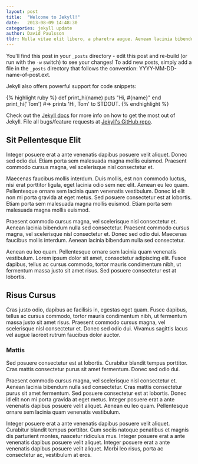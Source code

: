 ```yaml
---
layout: post
title:  "Welcome to Jekyll!"
date:   2013-08-09 14:48:30
categories: jekyll update
author: David Paulsson
tldr: Nulla vitae elit libero, a pharetra augue. Aenean lacinia bibendum nulla sed consectetur.
---
```


You'll find this post in your `_posts` directory - edit this post and re-build (or run with the `-w` switch) to see your changes!
To add new posts, simply add a file in the `_posts` directory that follows the convention: YYYY-MM-DD-name-of-post.ext.

Jekyll also offers powerful support for code snippets:

{% highlight ruby %}
def print_hi(name)
  puts "Hi, #{name}"
end
print_hi('Tom')
#=> prints 'Hi, Tom' to STDOUT.
{% endhighlight %}

Check out the [Jekyll docs][jekyll] for more info on how to get the most out of Jekyll. File all bugs/feature requests at [Jekyll's GitHub repo][jekyll-gh].

[jekyll-gh]: https://github.com/mojombo/jekyll
[jekyll]:    http://jekyllrb.com

## Sit Pellentesque Elit

Integer posuere erat a ante venenatis dapibus posuere velit aliquet. Donec sed odio dui. Etiam porta sem malesuada magna mollis euismod. Praesent commodo cursus magna, vel scelerisque nisl consectetur et.

Maecenas faucibus mollis interdum. Duis mollis, est non commodo luctus, nisi erat porttitor ligula, eget lacinia odio sem nec elit. Aenean eu leo quam. Pellentesque ornare sem lacinia quam venenatis vestibulum. Donec id elit non mi porta gravida at eget metus. Sed posuere consectetur est at lobortis. Etiam porta sem malesuada magna mollis euismod. Etiam porta sem malesuada magna mollis euismod.

Praesent commodo cursus magna, vel scelerisque nisl consectetur et. Aenean lacinia bibendum nulla sed consectetur. Praesent commodo cursus magna, vel scelerisque nisl consectetur et. Donec sed odio dui. Maecenas faucibus mollis interdum. Aenean lacinia bibendum nulla sed consectetur.

Aenean eu leo quam. Pellentesque ornare sem lacinia quam venenatis vestibulum. Lorem ipsum dolor sit amet, consectetur adipiscing elit. Fusce dapibus, tellus ac cursus commodo, tortor mauris condimentum nibh, ut fermentum massa justo sit amet risus. Sed posuere consectetur est at lobortis.

## Risus Cursus

Cras justo odio, dapibus ac facilisis in, egestas eget quam. Fusce dapibus, tellus ac cursus commodo, tortor mauris condimentum nibh, ut fermentum massa justo sit amet risus. Praesent commodo cursus magna, vel scelerisque nisl consectetur et. Donec sed odio dui. Vivamus sagittis lacus vel augue laoreet rutrum faucibus dolor auctor.

### Mattis

Sed posuere consectetur est at lobortis. Curabitur blandit tempus porttitor. Cras mattis consectetur purus sit amet fermentum. Donec sed odio dui.

Praesent commodo cursus magna, vel scelerisque nisl consectetur et. Aenean lacinia bibendum nulla sed consectetur. Cras mattis consectetur purus sit amet fermentum. Sed posuere consectetur est at lobortis. Donec id elit non mi porta gravida at eget metus. Integer posuere erat a ante venenatis dapibus posuere velit aliquet. Aenean eu leo quam. Pellentesque ornare sem lacinia quam venenatis vestibulum.

Integer posuere erat a ante venenatis dapibus posuere velit aliquet. Curabitur blandit tempus porttitor. Cum sociis natoque penatibus et magnis dis parturient montes, nascetur ridiculus mus. Integer posuere erat a ante venenatis dapibus posuere velit aliquet. Integer posuere erat a ante venenatis dapibus posuere velit aliquet. Morbi leo risus, porta ac consectetur ac, vestibulum at eros.